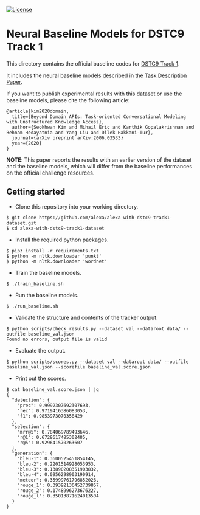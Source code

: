 [![License](https://img.shields.io/badge/License-Apache%202.0-blue.svg)](https://opensource.org/licenses/Apache-2.0)

# Neural Baseline Models for DSTC9 Track 1

This directory contains the official baseline codes for [DSTC9 Track 1](../README.md).

It includes the neural baseline models described in the [Task Description Paper](https://arxiv.org/abs/2006.03533).

If you want to publish experimental results with this dataset or use the baseline models, please cite the following article:
```
@article{kim2020domain,
  title={Beyond Domain APIs: Task-oriented Conversational Modeling with Unstructured Knowledge Access},
  author={Seokhwan Kim and Mihail Eric and Karthik Gopalakrishnan and Behnam Hedayatnia and Yang Liu and Dilek Hakkani-Tur},
  journal={arXiv preprint arXiv:2006.03533}
  year={2020}
}
```

**NOTE**: This paper reports the results with an earlier version of the dataset and the baseline models, which will differ from the baseline performances on the official challenge resources.

## Getting started

* Clone this repository into your working directory.

``` shell
$ git clone https://github.com/alexa/alexa-with-dstc9-track1-dataset.git
$ cd alexa-with-dstc9-track1-dataset
```

* Install the required python packages.

``` shell
$ pip3 install -r requirements.txt
$ python -m nltk.downloader 'punkt'
$ python -m nltk.downloader 'wordnet'
```

* Train the baseline models.

``` shell
$ ./train_baseline.sh
```

* Run the baseline models.

``` shell
$ ./run_baseline.sh
```

* Validate the structure and contents of the tracker output.

``` shell
$ python scripts/check_results.py --dataset val --dataroot data/ --outfile baseline_val.json
Found no errors, output file is valid
```

* Evaluate the output.

``` shell
$ python scripts/scores.py --dataset val --dataroot data/ --outfile baseline_val.json --scorefile baseline_val.score.json
```

* Print out the scores.

``` shell
$ cat baseline_val.score.json | jq
{
  "detection": {
    "prec": 0.9992307692307693,
    "rec": 0.9719416386083053,
    "f1": 0.9853973070358429
  },
  "selection": {
    "mrr@5": 0.784069789493646,
    "r@1": 0.6728617485302485,
    "r@5": 0.929641570263607
  },
  "generation": {
    "bleu-1": 0.3600525451854145,
    "bleu-2": 0.2201514928053953,
    "bleu-3": 0.13890208351903832,
    "bleu-4": 0.0956298903190914,
    "meteor": 0.35999761796852026,
    "rouge_1": 0.39392136452739857,
    "rouge_2": 0.1748996273676227,
    "rouge_l": 0.35013871624013504
  }
}
```

